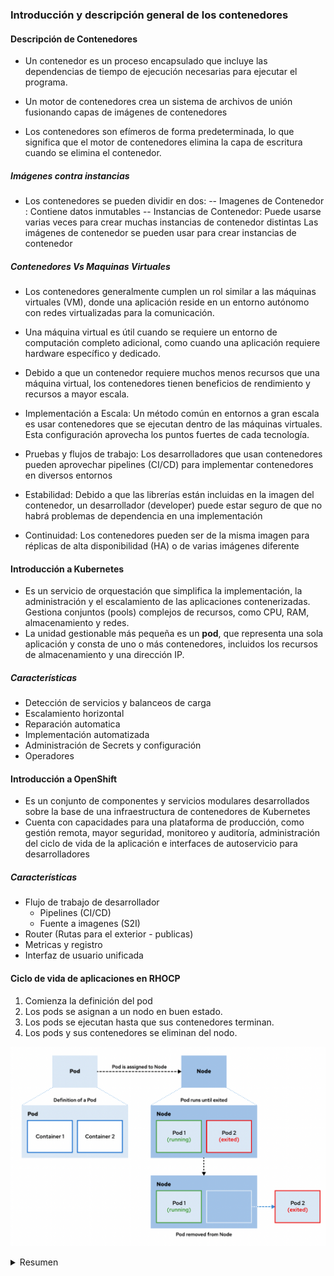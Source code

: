 ### Introducción y descripción general de los contenedores

#### Descripción de Contenedores
- Un contenedor es un proceso encapsulado que incluye las dependencias de tiempo de ejecución necesarias para ejecutar el programa.

- Un motor de contenedores crea un sistema de archivos de unión fusionando capas de imágenes de contenedores

- Los contenedores son efímeros de forma predeterminada, lo que significa que el motor de contenedores elimina la capa de escritura cuando se elimina el contenedor.

##### Imágenes contra instancias
- Los contenedores se pueden dividir en dos:
 -- Imagenes de Contenedor : Contiene datos inmutables
 -- Instancias de Contenedor: Puede usarse varias veces para crear muchas instancias de contenedor distintas
Las imágenes de contenedor se pueden usar para crear instancias de contenedor

##### Contenedores Vs Maquinas Virtuales
- Los contenedores generalmente cumplen un rol similar a las máquinas virtuales (VM), donde una aplicación reside en un entorno autónomo con redes virtualizadas para la comunicación.

- Una máquina virtual es útil cuando se requiere un entorno de computación completo adicional, como cuando una aplicación requiere hardware específico y dedicado.

- Debido a que un contenedor requiere muchos menos recursos que una máquina virtual, los contenedores tienen beneficios de rendimiento y recursos a mayor escala.

- Implementación a Escala: Un método común en entornos a gran escala es usar contenedores que se ejecutan dentro de las máquinas virtuales. Esta configuración aprovecha los puntos fuertes de cada tecnología.

- Pruebas y flujos de trabajo: Los desarrolladores que usan contenedores pueden aprovechar pipelines (CI/CD) para implementar contenedores en diversos entornos

- Estabilidad: Debido a que las librerías están incluidas en la imagen del contenedor, un desarrollador (developer) puede estar seguro de que no habrá problemas de dependencia en una implementación

- Continuidad: Los contenedores pueden ser de la misma imagen para réplicas de alta disponibilidad (HA) o de varias imágenes diferente

#### Introducción a Kubernetes
- Es un servicio de orquestación que simplifica la implementación, la administración y el escalamiento de las aplicaciones contenerizadas. Gestiona conjuntos (pools) complejos de recursos, como CPU, RAM, almacenamiento y redes.
- La unidad gestionable más pequeña es un **pod**, que representa una sola aplicación y consta de uno o más contenedores, incluidos los recursos de almacenamiento y una dirección IP.

##### Características
- Detección de servicios y balanceos de carga
- Escalamiento horizontal
- Reparación automatica
- Implementación automatizada
- Administración de Secrets y configuración
- Operadores

#### Introducción a OpenShift
- Es un conjunto de componentes y servicios modulares desarrollados sobre la base de una infraestructura de contenedores de Kubernetes
- Cuenta con capacidades para una plataforma de producción, como gestión remota, mayor seguridad, monitoreo y auditoría, administración del ciclo de vida de la aplicación e interfaces de autoservicio para desarrolladores

##### Características
- Flujo de trabajo de desarrollador
    - Pipelines (CI/CD)
    - Fuente a imagenes (S2I)
- Router (Rutas para el exterior - publicas)
- Metricas y registro
- Interfaz de usuario unificada

#### Ciclo de vida de aplicaciones en RHOCP
1. Comienza la definición del pod
2. Los pods se asignan a un nodo en buen estado.
3. Los pods se ejecutan hasta que sus contenedores terminan.
4. Los pods y sus contenedores se eliminan del nodo.

![imagenes/Cap1-imagen1.png](imagenes/Cap1-imagen1.png)


<details><summary> Resumen
</summary>
- Los contenedores se diferencian de las máquinas virtuales al proporcionar solo las dependencias de tiempo de ejecución necesarias, como las librerías específicas de la aplicación necesarias para que se ejecute un programa, en lugar de un sistema operativo completo.<br>
- Las imágenes de contenedor se pueden usar para crear instancias de contenedor que son versiones ejecutables de la imagen que incluyen referencias a redes, discos y otras necesidades de tiempo de ejecución.<br>
    - Podman es un motor de contenedores para construir y ejecutar contenedores en un host individual.
    - Kubernetes y Red Hat OpenShift Container Platform (RHOCP) gestionan u orquestan contenedores en varios hosts denominados nodos.<br>
- RHOCP es un conjunto de componentes y servicios modulares que se crean sobre Kubernetes para agregar capacidades para las siguientes características: <br>
    - Gestión remota <br>
    - Varios inquilinos <br>
    - Mayor seguridad <br>
    - Integración continua <br>
    - Desarrollo continuo <br>
</details>